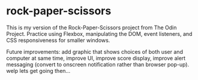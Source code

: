 # rock-paper-scissors
This is my version of the Rock-Paper-Scissors project from The Odin Project.
Practice using Flexbox, manipulating the DOM, event listeners, and CSS responsiveness for smaller windows.

Future improvements: add graphic that shows choices of both user and computer at same time, improve UI, improve score display, improve alert messaging (convert to onscreen notification rather than browser pop-up). welp lets get going then...
